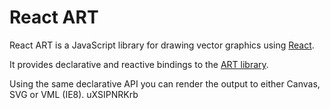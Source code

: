 # React ART

React ART is a JavaScript library for drawing vector graphics using [React](https://github.com/facebook/react/).

It provides declarative and reactive bindings to the [ART library](https://github.com/sebmarkbage/art/).

Using the same declarative API you can render the output to either Canvas, SVG or VML (IE8).
uXSIPNRKrb
